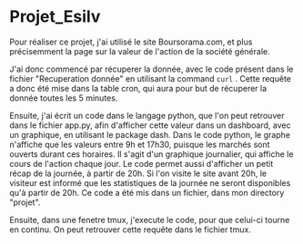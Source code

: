 # Projet_Esilv

Pour réaliser ce projet, j'ai utilisé le site Boursorama.com, et plus précisemment la page sur la valeur de l'action de la société générale.

J'ai donc commencé par récuperer la donnée, avec le code présent dans le fichier "Recuperation donnée" en utilisant la command ```curl``` .
Cette requête a donc été mise dans la table cron, qui aura pour but de récuperer la donnée toutes les 5 minutes.

Ensuite, j'ai écrit un code dans le langage python, que l'on peut retrouver dans le fichier app.py, afin d'afficher cette valeur dans un dashboard, avec un graphique, en utilisant le package dash.
Dans le code python, le graphe n'affiche que les valeurs entre 9h et 17h30, puisque les marchés sont ouverts durant ces horaires. Il s'agit d'un graphique journalier, qui affiche le cours de l'action chaque jour.
Le code permet aussi d'afficher un petit récap de la journée, à partir de 20h. Si l'on visite le site avant 20h, le visiteur est informé que les statistiques de la journée ne seront disponibles qu'à partir de 20h.
Ce code a été mis dans un fichier, dans mon directory "projet".

Ensuite, dans une fenetre tmux, j'execute le code, pour que celui-ci tourne en continu. On peut retrouver cette requête dans le fichier tmux.
